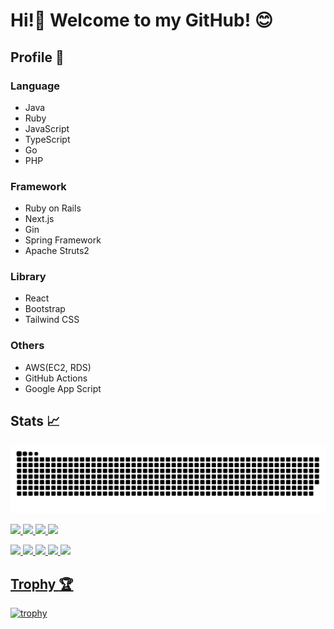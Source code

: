 # Hi!:wave: Welcome to my GitHub! 😊


## Profile 🤴
### Language
- Java
- Ruby
- JavaScript
- TypeScript
- Go
- PHP

### Framework
- Ruby on Rails
- Next.js
- Gin
- Spring Framework
- Apache Struts2

### Library
- React
- Bootstrap
- Tailwind CSS

### Others
- AWS(EC2, RDS)
- GitHub Actions
- Google App Script

## Stats :chart_with_upwards_trend:
![](https://raw.githubusercontent.com/Keichan15/Keichan15/output/github-contribution-grid-snake.svg)

<p align="left">
  <a href="https://github.com/Keichan15">
    <img height="20" src="https://img.shields.io/github/followers/Keichan15?label=follow&logo=github&style=flat" />
  </a>
  <a href="http://qiita.com/Keichan_15">
    <img height="20" src="https://qiita-badge.apiapi.app/s/Keichan_15/posts.svg" />
  </a>
  <a href="http://qiita.com/Keichan_15">
    <img height="20" src="https://qiita-badge.apiapi.app/s/Keichan_15/contributions.svg" />
  </a>
  <a href="https://zenn.dev/keichan_15">
    <img height="20" src="https://badgen.org/img/zenn/keichan_15/articles?style=plastic"
  </a>
</p>
    
![](http://github-profile-summary-cards.vercel.app/api/cards/profile-details?username=Keichan15&theme=gruvbox)
![](http://github-profile-summary-cards.vercel.app/api/cards/repos-per-language?username=Keichan15&theme=gruvbox)
![](http://github-profile-summary-cards.vercel.app/api/cards/most-commit-language?username=Keichan15&theme=gruvbox)
![](http://github-profile-summary-cards.vercel.app/api/cards/stats?username=Keichan15&theme=gruvbox)
![](http://github-profile-summary-cards.vercel.app/api/cards/productive-time?username=Keichan15&theme=gruvbox&utcOffset=9)

## Trophy :trophy:
![trophy](https://github-profile-trophy.vercel.app/?username=Keichan15&theme=gruvbox)
